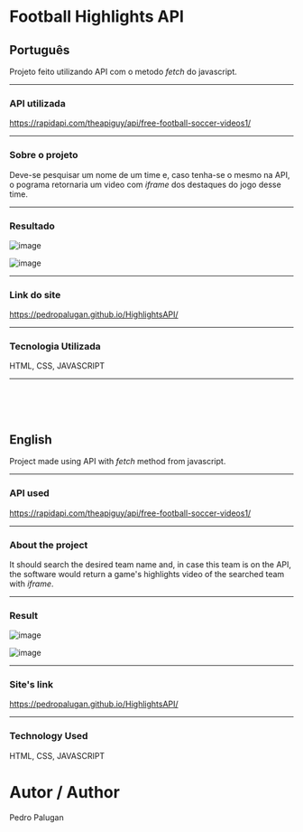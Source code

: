 # Football Highlights API


<h2>Português</h2>

Projeto feito utilizando API com o metodo _fetch_ do javascript.

<hr>

<h3>API utilizada</h3>

https://rapidapi.com/theapiguy/api/free-football-soccer-videos1/

<hr>

<h3>Sobre o projeto</h3>

Deve-se pesquisar um nome de um time e, caso tenha-se o mesmo na API, o pograma retornaria um video com  _iframe_ dos destaques do jogo desse time.

<hr>

<h3>Resultado</h3>

![image](https://user-images.githubusercontent.com/88800549/156861661-8a06944c-8507-44b9-b3fb-0cbc46632bd7.png)


![image](https://user-images.githubusercontent.com/88800549/156861681-db1fe55c-4d93-4e80-b0f2-2351ba1f88bd.png)

<hr>

<h3>Link do site</h3>

https://pedropalugan.github.io/HighlightsAPI/

<hr>

<h3>Tecnologia Utilizada</h3>

HTML, CSS, JAVASCRIPT

<hr>
<br>
<br>
<br>



<h2>English</h2>

Project made using API with _fetch_ method from javascript.

<hr>

<h3>API used</h3>

https://rapidapi.com/theapiguy/api/free-football-soccer-videos1/

<hr>

<h3>About the project</h3>

It should search the desired team name and, in case this team is on the API, the software would return a game's highlights video of the searched team with _iframe_.


<hr>

<h3>Result</h3>

![image](https://user-images.githubusercontent.com/88800549/156861661-8a06944c-8507-44b9-b3fb-0cbc46632bd7.png)


![image](https://user-images.githubusercontent.com/88800549/156861681-db1fe55c-4d93-4e80-b0f2-2351ba1f88bd.png)

<hr>

<h3>Site's link</h3>

https://pedropalugan.github.io/HighlightsAPI/

<hr>

<h3>Technology Used</h3>

HTML, CSS, JAVASCRIPT


# Autor / Author

Pedro Palugan
